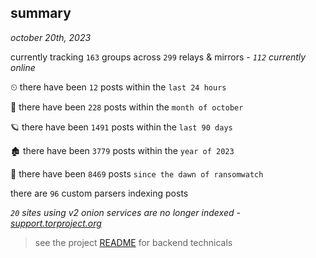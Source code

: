 
## summary
_october 20th, 2023_

currently tracking `163` groups across `299` relays & mirrors - _`112` currently online_

⏲ there have been `12` posts within the `last 24 hours`

🦈 there have been `228` posts within the `month of october`

🪐 there have been `1491` posts within the `last 90 days`

🏚 there have been `3779` posts within the `year of 2023`

🦕 there have been `8469` posts `since the dawn of ransomwatch`

there are `96` custom parsers indexing posts

_`20` sites using v2 onion services are no longer indexed - [support.torproject.org](https://support.torproject.org/onionservices/v2-deprecation/)_

> see the project [README](https://github.com/joshhighet/ransomwatch#ransomwatch--) for backend technicals
